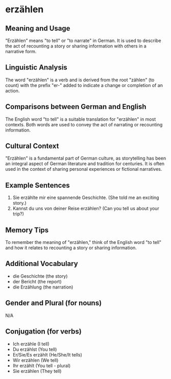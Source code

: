 # erzählen
## Meaning and Usage
"Erzählen" means "to tell" or "to narrate" in German. It is used to describe the act of recounting a story or sharing information with others in a narrative form.

## Linguistic Analysis
The word "erzählen" is a verb and is derived from the root "zählen" (to count) with the prefix "er-" added to indicate a change or completion of an action. 

## Comparisons between German and English
The English word "to tell" is a suitable translation for "erzählen" in most contexts. Both words are used to convey the act of narrating or recounting information.

## Cultural Context
"Erzählen" is a fundamental part of German culture, as storytelling has been an integral aspect of German literature and tradition for centuries. It is often used in the context of sharing personal experiences or fictional narratives.

## Example Sentences
1. Sie erzählte mir eine spannende Geschichte. (She told me an exciting story.)
2. Kannst du uns von deiner Reise erzählen? (Can you tell us about your trip?)

## Memory Tips
To remember the meaning of "erzählen," think of the English word "to tell" and how it relates to recounting a story or sharing information.

## Additional Vocabulary
- die Geschichte (the story)
- der Bericht (the report)
- die Erzählung (the narration)

## Gender and Plural (for nouns)
N/A

## Conjugation (for verbs)
- Ich erzähle (I tell)
- Du erzählst (You tell)
- Er/Sie/Es erzählt (He/She/It tells)
- Wir erzählen (We tell)
- Ihr erzählt (You tell - plural)
- Sie erzählen (They tell)